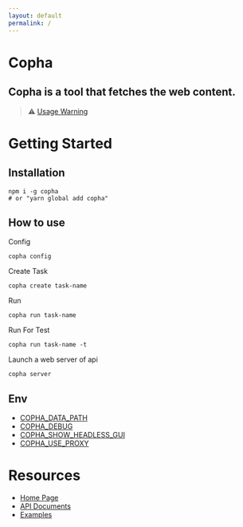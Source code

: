 ```yaml
---
layout: default
permalink: /
---
```

# Copha
## Copha is a tool that fetches the web content.

> ⚠️ [ Usage Warning](https://copha.net/usage_waining)

# Getting Started
## Installation
```
npm i -g copha
# or "yarn global add copha"
```

## How to use

Config
```
copha config
```

Create Task
```
copha create task-name
```

Run
```
copha run task-name
```

Run For Test
```
copha run task-name -t
```

Launch a web server of api
```
copha server
```

## Env
* [COPHA_DATA_PATH]()
* [COPHA_DEBUG]()
* [COPHA_SHOW_HEADLESS_GUI]()
* [COPHA_USE_PROXY]()

# Resources
* [Home Page](https://copha.net)
* [API Documents](https://copha.net/document)
* [Examples](https://copha.net/examples)
